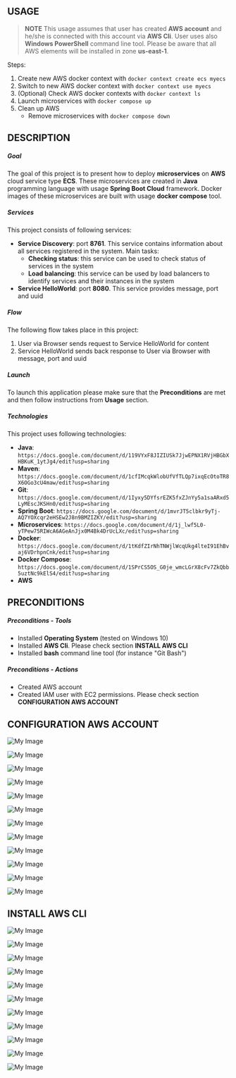USAGE
-----

> **NOTE** This usage assumes that user has created **AWS account** and he/she is connected with this account via **AWS Cli**. User uses also **Windows PowerShell** command line tool. Please be aware that all AWS elements will be installed in zone **us-east-1**.

Steps:
1. Create new AWS docker context with `docker context create ecs myecs`
1. Switch to new AWS docker context with `docker context use myecs` 
1. (Optional) Check AWS docker contexts with `docker context ls`
1. Launch microservices with `docker compose up`
1. Clean up AWS
     * Remove microservices with `docker compose down`


DESCRIPTION
-----------

##### Goal
The goal of this project is to present how to deploy **microservices** on **AWS** cloud service type **ECS**. These microservices are created in **Java** programming language with usage **Spring Boot Cloud** framework. Docker images of these microservices are built with usage **docker compose** tool. 

##### Services
This project consists of following services:
* **Service Discovery**: port **8761**. This service contains information about all services registered in the system. Main tasks:
     * **Checking status**: this service can be used to check status of services in the system 
     * **Load balancing**: this service can be used by load balancers to identify services and their instances in the system
* **Service HelloWorld**: port **8080**. This service provides message, port and uuid

##### Flow
The following flow takes place in this project:
1. User via Browser sends request to Service HelloWorld for content
1. Service HelloWorld sends back response to User via Browser with message, port and uuid

##### Launch
To launch this application please make sure that the **Preconditions** are met and then follow instructions from **Usage** section.

##### Technologies
This project uses following technologies:
* **Java**: `https://docs.google.com/document/d/119VYxF8JIZIUSk7JjwEPNX1RVjHBGbXHBKuK_1ytJg4/edit?usp=sharing`
* **Maven**: `https://docs.google.com/document/d/1cfIMcqkWlobUfVfTLQp7ixqEcOtoTR8X6OGo3cU4maw/edit?usp=sharing`
* **Git**: `https://docs.google.com/document/d/1Iyxy5DYfsrEZK5fxZJnYy5a1saARxd5LyMEscJKSHn0/edit?usp=sharing`
* **Spring Boot**: `https://docs.google.com/document/d/1mvrJT5clbkr9yTj-AQ7YOXcqr2eHSEw2J8n9BMZIZKY/edit?usp=sharing`
* **Microservices**: `https://docs.google.com/document/d/1j_lwf5L0-yTPew75RIWcA6AGeAnJjx0M4Bk4DrUcLXc/edit?usp=sharing`
* **Docker**: `https://docs.google.com/document/d/1tKdfZIrNhTNWjlWcqUkg4lteI91EhBvaj6VDrhpnCnk/edit?usp=sharing`
* **Docker Compose**: `https://docs.google.com/document/d/1SPrCS5OS_G0je_wmcLGrX8cFv7ZkQbb5uztNc9kElS4/edit?usp=sharing`
* **AWS**


PRECONDITIONS
-------------

##### Preconditions - Tools
* Installed **Operating System** (tested on Windows 10)
* Installed **AWS Cli**. Please check section **INSTALL AWS CLI**
* Installed **bash** command line tool (for instance "Git Bash")

##### Preconditions - Actions
* Created AWS account 
* Created IAM user with EC2 permissions. Please check section **CONFIGURATION AWS ACCOUNT**


CONFIGURATION AWS ACCOUNT
-------------------------

![My Image](readme-images/account-01.png)

![My Image](readme-images/account-02.png)

![My Image](readme-images/account-03.png)

![My Image](readme-images/account-04.png)

![My Image](readme-images/account-05.png)

![My Image](readme-images/account-06.png)

![My Image](readme-images/account-07.png)

![My Image](readme-images/account-08.png)

![My Image](readme-images/account-09.png)

![My Image](readme-images/account-10.png)

![My Image](readme-images/account-11.png)

![My Image](readme-images/account-12.png)


INSTALL AWS CLI
---------------

![My Image](readme-images/cli-01.png)

![My Image](readme-images/cli-02.png)

![My Image](readme-images/cli-03.png)

![My Image](readme-images/cli-04.png)

![My Image](readme-images/cli-05.png)

![My Image](readme-images/cli-06.png)

![My Image](readme-images/cli-07.png)

![My Image](readme-images/cli-08.png)

![My Image](readme-images/cli-09.png)

![My Image](readme-images/cli-10.png)

![My Image](readme-images/cli-11.png)